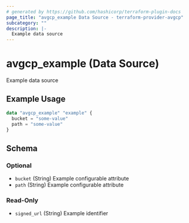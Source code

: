 ```yaml
---
# generated by https://github.com/hashicorp/terraform-plugin-docs
page_title: "avgcp_example Data Source - terraform-provider-avgcp"
subcategory: ""
description: |-
  Example data source
---
```


# avgcp_example (Data Source)

Example data source

## Example Usage

```terraform
data "avgcp_example" "example" {
  bucket = "some-value"
  path = "some-value"
}
```

<!-- schema generated by tfplugindocs -->
## Schema

### Optional

- `bucket` (String) Example configurable attribute
- `path` (String) Example configurable attribute

### Read-Only

- `signed_url` (String) Example identifier
